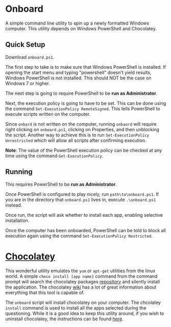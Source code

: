 # Onboard

A simple command line utility to spin up a newly formatted Windows computer. This utility depends on Windows PowerShell and Chocolatey. 

## Quick Setup

Download `onboard.ps1`.

The first step to take is to make sure that Windows PowerShell is installed. If opening the start menu and typing "powershell" doesn't yield results, Windows PowerShell is not installed. This should NOT be the case on Windows 7 or higher. 

The next step is going to require PowerShell to be **run as Administrator**. 

Next, the execution policy is going to have to be set. This can be done using the command `Set-ExecutionPolicy RemoteSigned`. This tells PowerShell to execute scripts written on the computer. 

Since `onbard` is not written on the computer, running `onbaord` will require right clicking on `onboard.ps1`, clicking on Properties, and then unblocking the script. Another way to achieve this is to run `Set-ExecutionPolicy Unrestricted` which will allow all scripts after confirming execution. 

**Note**: The value of the PowerShell execution policy can be checked at any time using the command `Get-ExecutionPolicy`. 

## Running

This requires PowerShell to be **run as Administrator**.

Once PowerShell is configured to play nicely, run `path\to\onboard.ps1`. If you are in the directory that `onboard.ps1` lives in, execute `.\onboard.ps1` instead. 

Once run, the script will ask whether to install each app, enabling selective installation. 

Once the computer has been onboarded, PowerShell can be told to block all execution again using the command `Set-ExecutionPolicy Restricted`. 

# [Chocolatey](https://chocolatey.org/)

This wonderful utility emulates the `yum` or `apt-get` utilities from the linux world. A simple `choco install [app name]` command from the command prompt will search the chocolatey packages [repository](https://chocolatey.org/packages) and silently install the application. The chocolatey [wiki](https://github.com/chocolatey/choco/wiki) has a lot of great information about everything that this tool is capable of. 

The `onboard` script will install chocolatey on your computer. The chcolatey `install` command is used to install all the apps selected during the questioning. While it is a good idea to keep this utility around, if you wish to uninstall chocolatey, the instructions can be found [here](https://github.com/chocolatey/choco/wiki/Uninstallation). 
